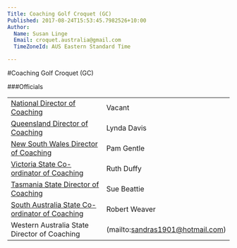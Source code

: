 ```yaml
---
Title: Coaching Golf Croquet (GC)
Published: 2017-08-24T15:53:45.7982526+10:00
Author:
  Name: Susan Linge
  Email: croquet.australia@gmail.com
  TimeZoneId: AUS Eastern Standard Time

---
```

#Coaching Golf Croquet (GC)

###Officials

| | |
|-|-|
|[National Director of Coaching](mailto:ncdgc@croquet-australia.com.au)|Vacant | |
|[Queensland Director of Coaching](mailto:coaching@croquetqld.org)|Lynda Davis|0416 013 390|
|[New South Wales Director of Coaching](mailto:pamgentle@bigpond.com)|Pam Gentle |0423 411 289|
|[Victoria State Co-ordinator of Coaching](mailto:coaching@croquetvic.asn.au)|Ruth Duffy |02.6033 3864|
|[Tasmania State Director of Coaching](mailto:btbunch@vision.net.au)|Sue Beattie |03.6229 5702|
|[South Australia State Co-ordinator of Coaching](mailto:gccoaching@croquetsa.com.au)|Robert Weaver |0407 796 265|
|Western Australia State Director of Coaching|(mailto:sandras1901@hotmail.com)|Sandra Stevenson| |
